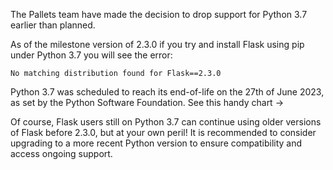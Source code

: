 The Pallets team have made the decision to drop support for Python 3.7 earlier than planned. 

As of the milestone version of 2.3.0 if you try and install Flask using pip under Python 3.7 you will see the error: 

`No matching distribution found for Flask==2.3.0`

Python 3.7 was scheduled to reach its end-of-life on the 27th of June 2023, as set by the Python Software Foundation. See this handy chart -> [](https://endoflife.date/python)

Of course, Flask users still on Python 3.7 can continue using older versions of Flask before 2.3.0, but at your own peril! It is recommended to consider upgrading to a more recent Python version to ensure compatibility and access ongoing support.